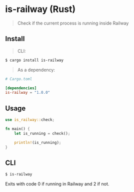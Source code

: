 # is-railway (Rust)

> Check if the current process is running inside Railway

## Install

> CLI:
```sh
$ cargo install is-railway
```

> As a dependency:
```toml
# Cargo.toml

[dependencies]
is-railway = "1.0.0"
```

## Usage

```rs
use is_railway::check;

fn main() {
    let is_running = check();

    println!(is_running);
}
```

## CLI

```sh
$ is-railway
```

Exits with code 0 if running in Railway and 2 if not.
